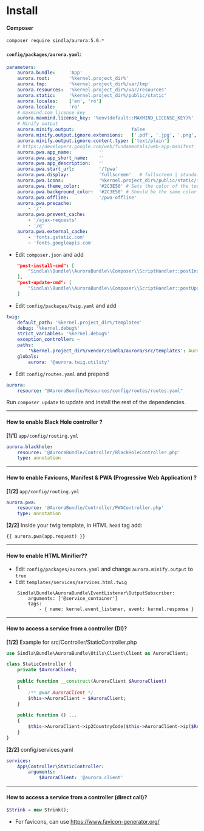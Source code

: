 # Install

#### Composer
`composer require sindla/aurora:5.0.*`


#### `config/packages/aurora.yaml`:

```yaml
parameters:
    aurora.bundle:     'App'
    aurora.root:       '%kernel.project_dir%'
    aurora.tmp:        '%kernel.project_dir%/var/tmp'
    aurora.resources:  '%kernel.project_dir%/var/resources'
    aurora.static:     '%kernel.project_dir%/public/static'
    aurora.locales:    ['en', 'ro']
    aurora.locale:     'ro'
    # maxmind.com license key
    aurora.maxmind.license_key: '%env(default::MAXMIND_LICENSE_KEY)%'
    # Minify output
    aurora.minify.output:                     false
    aurora.minify.output.ignore.extensions:   ['.pdf', '.jpg', '.png', '.gif', '.doc']
    aurora.minify.output.ignore.content.type: ['text/plain']
    # https://developers.google.com/web/fundamentals/web-app-manifest
    aurora.pwa.app_name:          ''
    aurora.pwa.app_short_name:    ''
    aurora.pwa.app_description:   ''
    aurora.pwa.start_url:         '/?pwa'
    aurora.pwa.display:           'fullscreen'   # fullscreen | standalone | minimal-ui
    aurora.pwa.icons:             '%kernel.project_dir%/public/static/img/favicon'
    aurora.pwa.theme_color:       '#2C3E50' # Sets the color of the tool bar, and may be reflected in the app's preview in task switchers
    aurora.pwa.background_color:  '#2C3E50' # Should be the same color as the load page, to provide a smooth transition from the splash screen to your app
    aurora.pwa.offline:           '/pwa-offline'
    aurora.pwa.precache:
        - '/'
    aurora.pwa.prevent_cache:
        - '/ajax-requests'
        - '/q'
    aurora.pwa.external_cache:
        - 'fonts.gstatic.com'
        - 'fonts.googleapis.com'
```
* Edit `composer.json` and add 
```json
    "post-install-cmd": [
        "Sindla\\Bundle\\AuroraBundle\\Composer\\ScriptHandler::postInstall" 
    ],
    "post-update-cmd": [
        "Sindla\\Bundle\\AuroraBundle\\Composer\\ScriptHandler::postUpdate" 
    ]
```

* Edit `config/packages/twig.yaml` and add
```yaml
twig:
    default_path: '%kernel.project_dir%/templates'
    debug: '%kernel.debug%'
    strict_variables: '%kernel.debug%'
    exception_controller: ~
    paths:
        '%kernel.project_dir%/vendor/sindla/aurora/src/templates': Aurora
    globals:
        aurora: '@aurora.twig.utility'
```

* Edit `config/routes.yaml` and prepend
```yaml
aurora:
    resource: "@AuroraBundle/Resources/config/routes/routes.yaml"
```

Run `composer update` to update and install the rest of the dependencies.

---

#### How to enable Black Hole controller ?

**[1/1]** `app/config/routing.yml`
```yml
aurora.blackhole:
    resource: '@AuroraBundle/Controller/BlackHoleController.php'
    type: annotation
```

---

#### How to enable Favicons, Manifest & PWA (Progressive Web Application) ?

**[1/2]** `app/config/routing.yml`
```yml
aurora.pwa:
    resource: '@AuroraBundle/Controller/PWAController.php'
    type: annotation
```

**[2/2]** Inside your twig template, in HTML `head` tag add: 
```twig
{{ aurora.pwa(app.request) }}
```

---

#### How to enable HTML Minifier??

* Edit `config/packages/aurora.yaml` and change `aurora.minify.output` to `true`
* Edit `templates/services/services.html.twig`
```yamp
    Sindla\Bundle\AuroraBundle\EventListener\OutputSubscriber:
        arguments: ['@service_container']
        tags:
            - { name: kernel.event_listener, event: kernel.response }
```

---

#### How to access a service from a controller (DI)?

**[1/2]** Example for src/Controller/StaticController.php

```php
use Sindla\Bundle\AuroraBundle\Utils\Client\Client as AuroraClient;

class StaticController {
    private $AuroraClient;
    
    public function __construct(AuroraClient $AuroraClient)
    {
        /** @var AuroraClient */
        $this->AuroraClient = $AuroraClient;
    }
    
    public function () ...
    {
        $this->AuroraClient->ip2CountryCode($this->AuroraClient->ip($Request));
    }
}
```

**[2/2]** config/services.yaml 

```yaml
services:
    App\Controller\StaticController:
        arguments:
            $AuroraClient: '@aurora.client'
```

---

#### How to access a service from a controller (direct call)?

```php
$Strink = new Strink();
```

* For favicons, can use https://www.favicon-generator.org/